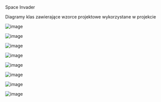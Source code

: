 Space Invader

Diagramy klas zawierające wzorce projektowe wykorzystane w projekcie

![image](https://github.com/LukaszPB/SpaceInvader/assets/104763694/e5128656-fb3b-4240-8228-32c1968a3e1a)

![image](https://github.com/LukaszPB/SpaceInvader/assets/104763694/1c7315e0-cf63-4df4-8bed-e63fdc5f81d5)

![image](https://github.com/LukaszPB/SpaceInvader/assets/104763694/5e12ef29-4c33-4295-88df-f2954e1da1bf)

![image](https://github.com/LukaszPB/SpaceInvader/assets/104763694/c7fc0023-b9dc-4631-9e61-827eb875a282)

![image](https://github.com/LukaszPB/SpaceInvader/assets/104763694/897fdb7d-6127-4ab4-9062-0f50651ca1a4)

![image](https://github.com/LukaszPB/SpaceInvader/assets/104763694/32610bd7-2c27-45da-8eff-e21d964341cd)

![image](https://github.com/LukaszPB/SpaceInvader/assets/104763694/8ae6abb8-a656-456b-ab48-797cce040ff4)

![image](https://github.com/LukaszPB/SpaceInvader/assets/104763694/7306d035-b464-4572-933f-cc5ca2bb1e56)
